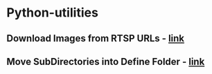 # Python-utilities

## Download Images from RTSP URLs - [link](./downloadImagesFromRTSP)
## Move SubDirectories into Define Folder - [link](./moveFiles)

